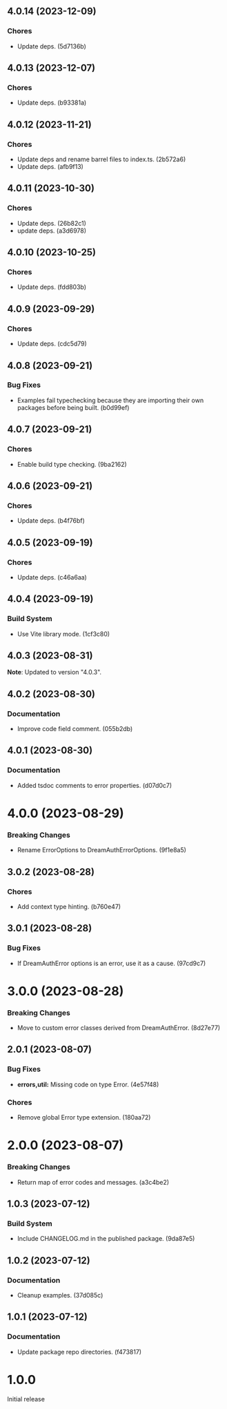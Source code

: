 ## 4.0.14 (2023-12-09)

### Chores

- Update deps. (5d7136b)

## 4.0.13 (2023-12-07)

### Chores

- Update deps. (b93381a)

## 4.0.12 (2023-11-21)

### Chores

- Update deps and rename barrel files to index.ts. (2b572a6)
- Update deps. (afb9f13)

## 4.0.11 (2023-10-30)

### Chores

- Update deps. (26b82c1)
- update deps. (a3d6978)

## 4.0.10 (2023-10-25)

### Chores

- Update deps. (fdd803b)

## 4.0.9 (2023-09-29)

### Chores

- Update deps. (cdc5d79)

## 4.0.8 (2023-09-21)

### Bug Fixes

- Examples fail typechecking because they are importing their own packages before being built. (b0d99ef)

## 4.0.7 (2023-09-21)

### Chores

- Enable build type checking. (9ba2162)

## 4.0.6 (2023-09-21)

### Chores

- Update deps. (b4f76bf)

## 4.0.5 (2023-09-19)

### Chores

- Update deps. (c46a6aa)

## 4.0.4 (2023-09-19)

### Build System

- Use Vite library mode. (1cf3c80)

## 4.0.3 (2023-08-31)

**Note**: Updated to version "4.0.3".

## 4.0.2 (2023-08-30)

### Documentation

- Improve code field comment. (055b2db)

## 4.0.1 (2023-08-30)

### Documentation

- Added tsdoc comments to error properties. (d07d0c7)

# 4.0.0 (2023-08-29)

### Breaking Changes

- Rename ErrorOptions to DreamAuthErrorOptions. (9f1e8a5)

## 3.0.2 (2023-08-28)

### Chores

- Add context type hinting. (b760e47)

## 3.0.1 (2023-08-28)

### Bug Fixes

- If DreamAuthError options is an error, use it as a cause. (97cd9c7)

# 3.0.0 (2023-08-28)

### Breaking Changes

- Move to custom error classes derived from DreamAuthError. (8d27e77)

## 2.0.1 (2023-08-07)

### Bug Fixes

- **errors,util:** Missing code on type Error. (4e57f48)

### Chores

- Remove global Error type extension. (180aa72)

# 2.0.0 (2023-08-07)

### Breaking Changes

- Return map of error codes and messages. (a3c4be2)

## 1.0.3 (2023-07-12)

### Build System

- Include CHANGELOG.md in the published package. (9da87e5)

## 1.0.2 (2023-07-12)

### Documentation

- Cleanup examples. (37d085c)

## 1.0.1 (2023-07-12)

### Documentation

- Update package repo directories. (f473817)

# 1.0.0

Initial release
